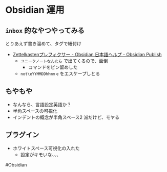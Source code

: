 # Obsidian 運用

## `inbox` 的なやつやってみる

とりあえず書き溜めて、タグで紐付け

- [Zettelkastenプレフィクサー - Obsidian 日本語ヘルプ - Obsidian Publish](https://publish.obsidian.md/help-ja/%E3%83%97%E3%83%A9%E3%82%B0%E3%82%A4%E3%83%B3/Zettelkasten%E3%83%97%E3%83%AC%E3%83%95%E3%82%A3%E3%82%AF%E3%82%B5%E3%83%BC)
  - `ユニークノートなんたら` で出てくるので、面倒
    - コマンドをピン留めした
  - `not\eYYMMDDhhmm` `e` をエスケープしとる

## もやもや

- なんなら、言語設定英語か？
- 半角スペースの可視化
- インデントの概念が半角スペース2 派だけど、モヤる
## プラグイン

- ホワイトスペース可視化の入れた
  - 設定がキモいな、、、



#Obsidian